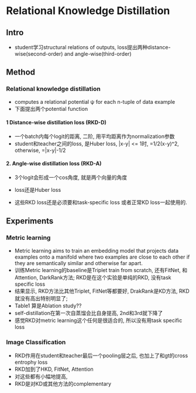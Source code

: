 <!--
 * @Description: 
 * @Date: 2019-10-15 10:52:58
 * @Author: s7ev3n
 * @Github: https://github.com/s7ev3n
 * @LastEditors: s7ev3n
 * @LastEditTime: 2019-10-15 13:53:26
 -->
# Relational Knowledge Distillation

## Intro
- student学习structural relations of outputs, loss提出两种distance-wise(second-order) and angle-wise(third-order)

## Method
### Relational knowledge distillation
- computes a relational potential ψ for each n-tuple of data example
- 下面提出两个potential function

#### 1 Distance-wise distillation loss (RKD-D)
- 一个batch内每个logit的距离, 二阶, 用平均距离作为normalization参数
- student和teacher之间的loss, 是Huber loss, |x-y| <= 1时, =1/2(x-y)^2, otherwise, =|x-y|-1/2

#### 2. Angle-wise distillation loss (RKD-A)
- 3个logit会形成一个cos角度, 就是两个向量的角度
- loss还是Huber loss

- 这些RKD loss还是必须要和task-specific loss 或者正常KD loss一起使用的.
## Experiments

### Metric learning
- Metric learning aims to train an embedding model that projects data examples onto a manifold where two examples are close to each other if they are semantically similar and otherwise far apart.
- 训练Metric learning的baseline是Triplet train from scratch, 还有FitNet, 和Attention, DarkRank方法; RKD是在这个实验是单纯的RKD, 没有task specific loss
- 结果显示, RKD方法比其他Triplet, FitNet等都要好, DrakRank是KD方法, RKD就没有高出特别明显了; 
- Table1 算是Ablation study??
- self-distillation在第一次自蒸馏会比自身提高, 2nd和3rd就下降了
- 感觉RKD对metric learning这个任何是很适合的, 所以没有用task specific loss

### Image Classification
- RKD作用在student和teacher最后一个pooling层之后, 也加上了和gt的cross entrophy loss
- RKD加到了HKD, FitNet, Attention
- 对这些都有小幅地提高,
- RKD是对KD或其他方法的complementary
